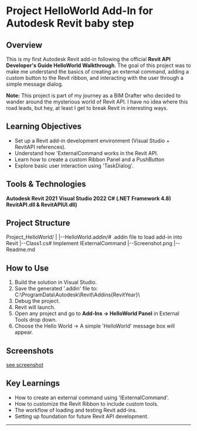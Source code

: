 # Project HelloWorld Add-In for Autodesk Revit baby step

## Overview
This is my first Autodesk Revit add-in following the official **Revit API Developer's Guide HelloWorld Walkthrough**.
The goal of this project was to make me understand the basics of creating an external command, adding a custom button to the Revit ribbon, and interacting with the user through a simple message dialog. 

**Note:** This project is part of my journey as a BIM Drafter who decided to wander around the mysterious world of Revit API.
I have no idea where this road leads, but hey, at least I get to break Revit in interesting ways.

## Learning Objectives
- Set up a Revit add-in development environment (Visual Studio + RevitAPI references).
- Understand how 'ExternalCommand works in the Revit API.
- Learn how to create a custom Ribbon Panel and a PushButton
- Explore basic user interaction using 'TaskDialog'.

## Tools & Technologies
**Autodesk Revit 2021**
**Visual Studio 2022**
**C# (.NET Framework 4.8)**
**RevitAPI.dll & RevitAPIUI.dll)**

## Project Structure
Project_HelloWorld/
|
|--HelloWorld.addin/# .addin file to load add-in into Revit
|--Class1.cs# Implement IExternalCommand
|--Screenshot.png
|--Readme.md


## How to Use
1. Build the solution in Visual Studio.
2. Save the generated '.addin' file to:
   C:\ProgramData\Autodesk\Revit\Addins\{RevitYear}\
3. Debug the project.
4. Revit will launch.
5. Open any project and go to **Add-Ins → HelloWorld Panel** in External Tools drop down.
6. Choose the Hello World → A simple 'HelloWorld' message box will appear.

## Screenshots
[see screenshot](screenshot.png)

## Key Learnings
- How to create an external command using 'IExternalCommand'.
- How to customize the Revit Ribbon to include custom tools.
- The workflow of loading and testing Revit add-ins.
- Setting up foundation for future Revit API development.

---


